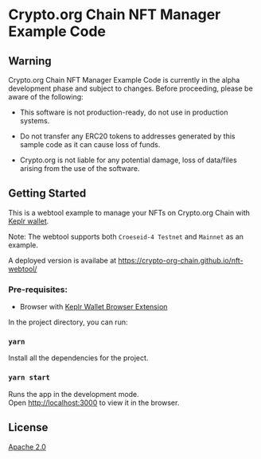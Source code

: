 # Crypto.org Chain NFT Manager Example Code

## Warning

Crypto.org Chain NFT Manager Example Code is currently in the alpha development phase and subject to changes. Before proceeding, please be aware of the following:

- This software is not production-ready, do not use in production systems.

- Do not transfer any ERC20 tokens to addresses generated by this sample code as it can cause loss of funds.

- Crypto.org is not liable for any potential damage, loss of data/files arising from the use of the software.

## Getting Started

This is a webtool example to manage your NFTs on Crypto.org Chain with [Keplr wallet](https://wallet.keplr.app/).

Note: The webtool supports both `Croeseid-4 Testnet` and `Mainnet` as an example.

A deployed version is availabe at https://crypto-org-chain.github.io/nft-webtool/
### Pre-requisites:

- Browser with [Keplr Wallet Browser Extension](https://wallet.keplr.app/)

In the project directory, you can run:

### `yarn`
Install all the dependencies for the project.

### `yarn start`

Runs the app in the development mode.\
Open [http://localhost:3000](http://localhost:3000) to view it in the browser.

## License
[Apache 2.0](./LICENSE)

